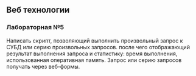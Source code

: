 ## Веб технологии
### Лабораторная №5
Написать скрипт, позволяющий выполнить произвольный запрос к СУБД или серию произвольных запросов. после чего отображающий результат выполнения запроса и статистику: время выполнения, использованная оперативная память. Запрос или серию запросов получать через веб-формы.
